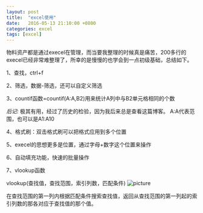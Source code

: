 ```yaml
---
layout: post
title:  "excel使用"
date:   2016-05-13 21:10:00 +0800
categories: excel
tags: [excel]
---
```


物料资产都是通过execel在管理，而当要我整理的时候真是痛苦，200多行的execel已经非常难整理了，所幸的是慢慢的也学会到一点初级基础，总结如下。

1、查找，ctrl+f

2、筛选，数据-筛选，还可以自定义筛选

3、countif函数=countif(A:A,B2)用来统计A列中与B2单元格相同的个数

*后记:* 极其有用，经过了历史的检验，因为我后来总是查看这篇博客。
A:A代表范围，也可以是A1:A10

4、格式刷：双击格式刷可以把格式应用到多个位置

5、execel的思想更多是位置，通过字母+数字这个位置来操作

6、自动填充功能，快速的批量操作

7、vlookup函数

vlookup(查找值，查找范围，索引列数，匹配条件)
![picture](/blog/upload/images/excel.png)

在查找范围的第一列内根据匹配条件搜索查找值，返回从查找范围的第一列起的索引列数的那各对应于查找值的那个值。